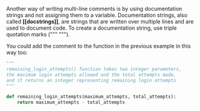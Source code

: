 Another way of writing multi-line comments is by using documentation strings and not assigning them to a variable. Documentation strings, also called **[[docstrings]]**, are strings that are written over multiple lines and are used to document code. To create a documentation string, use triple quotation marks (""" """). 

You could add the comment to the function in the previous example in this way too:

```python
"""
remaining_login_attempts() function takes two integer parameters,
the maximum login attempts allowed and the total attempts made,
and it returns an integer representing remaining login attempts
"""

def remaining_login_attempts(maximum_attempts, total_attempts):
    return maximum_attempts - total_attempts
```
